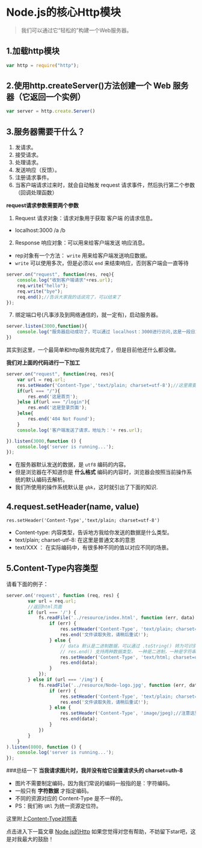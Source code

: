 # Node.js的核心Http模块
> 我们可以通过它“轻松的”构建一个Web服务器。

## 1.加载http模块
```js
var http = require("http");
```
## 2.使用http.createServer()方法创建一个 Web 服务器（它返回一个实例）
```js
var server = http.create.Server()
```

## 3.服务器需要干什么？ 
 1. 发请求。
 2. 接受请求。
 3. 处理请求。
 4. 发送响应（反馈）。
 5. 注册请求事件。
 6. 当客户端请求过来时，就会自动触发 request 请求事件，然后执行第二个参数（回调处理函数）
 
 **request请求参数需要两个参数**
 1. Request 请求对象：请求对象用于获取 客户端 的请求信息。
 - localhost:3000 /a /b
 2. Response 响应对象：可以用来给客户端发送 响应消息。
 - rep对象有一个方法： `write` 用来给客户端发送响应数据。
 - `write` 可以使用多次，但是必须以 `end` 来结束响应，否则客户端会一直等待
 ```js
 server.on("request", function(res, req){
     console.log("收到客户端请求"+res.url);
     req.write("hello");
     req.write("bye");
     req.end();//告诉大家我的话说完了，可以结束了
 });
 ```
 7. 绑定端口号(凡事涉及到网络通信的，就一定有)，启动服务器。
 ```js
 server.listen(3000,function(){
     console.log("服务器启动成功了，可以通过 localhost：3000进行访问,这是一段日志")
 })
 ```
其实到这里，一个最简单和http服务就完成了，但是目前他还什么都没做。

**我们对上面的代码进行一下加工**

```js
server.on("request", function(req, res){
    var url = req.url;
    res.setHeader('Content-Type','text/plain; charset=utf-8');//这里需要注意
    if(url === "/"){
        res.end('这是首页');
    }else if(url === "/login"){
        res.end('这是登录页面');
    }else{
        res.end('404 Not Found');
    }
    console.log('客户端发送了请求，地址为：'+ res.url);

}).listen(3000,function () {
    console.log('server is running...');
});
```
- 在服务器默认发送的数据，是 `utf8` 编码的内容。
- 但是浏览器在不知道你是 **什么格式** 编码的内容时，浏览器会按照当前操作系统的默认编码去解析。
- 我们所使用的操作系统默认是 `gbk`，这时就引出了下面的知识.

## 4.request.setHeader(name, value)

`res.setHeader('Content-Type','text/plain; charset=utf-8')`

- Content-type: 内容类型，告诉地方我给你发送的数据是什么类型。
- text/plain; charset-utf-8: 在这里是普通文本的意思
- text/XXX ： 在实际编码中，有很多种不同的值以对应不同的场景。

## 5.Content-Type内容类型

请看下面的例子：

```js
server.on('request', function (req, res) {
        var url = req.url;
        //返回html页面
        if (url === '/') {
            fs.readFile('../resource/index.html', function (err, data) {
                if (err) {
                    res.setHeader('Content-Type', 'text/plain; charset=utf-8');
                    res.end('文件读取失败，请稍后重试!');
                } else {
                    // data 默认是二进制数据，可以通过 .toString() 转为可识别的字符串
                    // res.end() 支持两种数据类型， 一种是二进制，一种是字符串
                    res.setHeader('Content-Type', 'text/html; charset=utf-8');
                    res.end(data);
                }
            });
        } else if (url === '/img') {
            fs.readFile('../resource/Node-logo.jpg', function (err, data) {
                if (err) {
                    res.setHeader('Content-Type', 'text/plain; charset=utf-8');
                    res.end('文件读取失败，请稍后重试!');
                } else {
                    res.setHeader('Content-Type', 'image/jpeg);//注意这里的区别
                    res.end(data);
                }
            })
        }
    }
).listen(8000, function () {
    console.log('server is running...');
});
```

###总结一下
**当我请求图片时，我并没有给它设置请求头的 charset=uth-8**
- 图片不需要制定编码，因为我们常说的编码一般指的是：字符编码。
- 一般只有 **字符数据** 才指定编码。
- 不同的资源对应的 Content-Type 是不一样的。
- PS：我们称 `URl` 为统一资源定位符。

这里附上[Content-Type对照表](http://tool.oschina.net/commons)

点击进入下一篇文章 [Node.js的Http](https://github.com/webbj97/summary/blob/master/Blog-Node.js%E5%AD%A6%E4%B9%A0%E7%AC%94%E8%AE%B0/Blog/4.Node.js%E6%A8%A1%E5%9D%97%E7%B3%BB%E7%BB%9F.md)
如果您觉得对您有帮助，不妨留下star吧，这是对我最大的鼓励！
